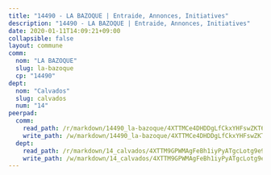 ```yaml
---
title: "14490 - LA BAZOQUE | Entraide, Annonces, Initiatives"
description: "14490 - LA BAZOQUE | Entraide, Annonces, Initiatives"
date: 2020-01-11T14:09:21+09:00
collapsible: false
layout: commune
comm:
  nom: "LA BAZOQUE"
  slug: la-bazoque
  cp: "14490"
dept:
  nom: "Calvados"
  slug: calvados
  num: "14"
peerpad:
  comm:
    read_path: /r/markdown/14490_la-bazoque/4XTTMCe4DHDDgLfCkxYHFswZKT6m1NPZN2rqBEyTEWd2gq4zr
    write_path: /w/markdown/14490_la-bazoque/4XTTMCe4DHDDgLfCkxYHFswZKT6m1NPZN2rqBEyTEWd2gq4zr-K3TgTnSCBJDG8fGMF4zftPSME876qBCWWijSjBJLfYS3ggnqWxdvntPsrPWyW7R6isnFxv1NEp6rPeJn62UGXr1RqvGSgqHMoEDDxvj41BqbqzV82Z7TK3vAyzGENpcPny7UabpJ
  dept:
    read_path: /r/markdown/14_calvados/4XTTM9GPWMAgFeBh1iyPyATgcLotg9e9APJpQBEyY3RZiUwJ6
    write_path: /w/markdown/14_calvados/4XTTM9GPWMAgFeBh1iyPyATgcLotg9e9APJpQBEyY3RZiUwJ6-K3TgUXWJAT2cYJ9ZstQphkkm2za8um5GwwXsivqaDFTgbhMDcHaRXnT3h69szAqCyvWcFfDim5fkwc6CXdUtyvPpirbD1TPAb6xCxpPN6dR3zzDRe29YehQYbhZdjvZYkgztJYvi
---
```


